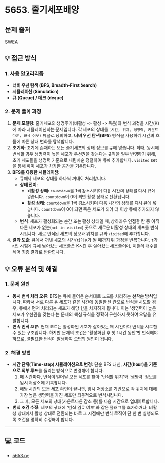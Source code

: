 # 5653. 줄기세포배양

## 문제 출처
[SWEA](https://swexpertacademy.com/main/talk/solvingClub/problemView.do?solveclubId=AZgvQCv6GNXHBIT9&contestProbId=AWXRJ8EKe48DFAUo&probBoxId=AZk76kyqM3DHBITM&type=PROBLEM&problemBoxTitle=9%EC%9B%94+3%EC%A3%BC%EC%B0%A8+%289%2F21%EA%B9%8C%EC%A7%80+%ED%91%B8%EC%8B%9C%EC%98%A4%29&problemBoxCnt=3)

## 💡 접근 방식

### 1. 사용 알고리리즘
* **너비 우선 탐색 (BFS, Breadth-First Search)**
* **시뮬레이션 (Simulation)**
* **큐 (Queue) / 데크 (deque)**

### 2. 문제 풀이 과정
1.  **문제 모델링**: 줄기세포의 생명주기(비활성 -> 활성 -> 죽음)와 번식 과정을 시간(K)에 따라 시뮬레이션하는 문제입니다. 각 세포의 상태를 `(시간, 위치, 생명력, 카운트다운, 활성 여부)` 튜플로 정의하고, **너비 우선 탐색(BFS)** 방식을 사용하여 시간의 흐름에 따른 상태 변화를 탐색합니다.
2.  **초기화**: 초기에 존재하는 모든 줄기세포의 상태 정보를 큐에 넣습니다. 이때, 동시에 번식할 경우 생명력이 높은 세포가 우선권을 갖는다는 규칙을 일부 반영하기 위해, 초기 세포들을 생명력 기준으로 내림차순 정렬하여 큐에 추가합니다. `visited` set을 통해 이미 세포가 차지한 공간을 기록합니다.
3.  **BFS를 이용한 시뮬레이션**:
    * 큐에서 세포의 상태를 하나씩 꺼내어 처리합니다.
    * **상태 전이**:
        * **비활성 상태**: `countdown`을 1씩 감소시키며 다음 시간의 상태를 다시 큐에 넣습니다. `countdown`이 0이 되면 활성 상태로 전환됩니다.
        * **활성 상태**: `countdown`을 1씩 감소시키며 다음 시간의 상태를 다시 큐에 넣습니다. `countdown`이 0이 되면 죽은 세포가 되어 더 이상 큐에 추가되지 않습니다.
    * **번식**: 세포가 활성화되는 순간 또는 활성 상태일 때, 상하좌우 인접한 칸 중 아직 다른 세포가 없는(`not in visited`) 곳으로 새로운 비활성 상태의 세포를 번식시킵니다. 새로 번식된 세포의 정보와 위치를 큐와 `visited`에 추가합니다.
4.  **결과 도출**: 큐에서 꺼낸 세포의 시간(`t`)이 `K`가 될 때까지 위 과정을 반복합니다. `t`가 `K`인 시점에 큐에 남아있는 세포들은 K시간 후 살아있는 세포들이며, 이들의 개수를 세어 최종 결과로 반환합니다.

## 💡 오류 분석 및 해결

### 1. 문제 원인
* **동시 번식 처리 오류**: BFS는 큐에 들어온 순서대로 노드를 처리하는 **선착순 방식**입니다. 따라서 서로 다른 두 세포가 같은 시간에 동일한 빈 칸으로 번식을 시도할 경우, 큐에서 먼저 처리되는 세포가 해당 칸을 차지하게 됩니다. 이는 '생명력이 높은 세포가 우선권을 갖는다'는 문제의 핵심 규칙을 정확히 구현하지 못하여 오답을 유발합니다.
* **연속 번식 오류**: 현재 코드는 활성화된 세포가 살아있는 매 시간마다 번식을 시도할 수 있는 구조입니다. 하지만 문제의 조건은 '활성화된 후 첫 1시간 동안'만 번식해야 하므로, 불필요한 번식이 발생하여 오답의 원인이 됩니다.

### 2. 해결 방법
* **시간 단위(Time-step) 시뮬레이션으로 변경**: 단순 BFS 대신, **시간(hour)을 기준으로 외부 루프**를 돌리는 방식으로 변경해야 합니다.
    1.  매 시간마다, 번식이 일어날 모든 세포를 찾아 '번식할 위치'와 '생명력' 정보를 임시 저장소에 기록합니다.
    2.  해당 시간의 모든 세포 확인이 끝나면, 임시 저장소를 기반으로 각 위치에 대해 가장 높은 생명력을 가진 세포만 최종적으로 번식시킵니다.
    3.  그 후, 모든 세포의 상태(카운트다운 감소 등)를 다음 시간으로 업데이트합니다.
* **번식 조건 수정**: 세포의 상태에 '번식 완료 여부'와 같은 플래그를 추가하거나, 비활성 상태에서 활성 상태로 전환되는 바로 그 시점에만 번식 로직이 단 한 번 실행되도록 조건을 명확히 수정해야 합니다.



---

## 💻 코드
* [5653.py](5653.py)